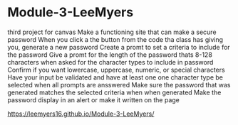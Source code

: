 # Module-3-LeeMyers
third project for canvas
Make a functioning site that can make a secure password
When you click a the button from the code tha class has giving you, generate a new password
Create a promt to set a criteria to include for the password
Give a promt for the length of the password thats 8-128 characters when
asked for the character types to include in password
Confirm if you want lowercase, uppercase, numeric, or special characters
Have your input be validated and have at least one one character type be selected when all prompts are ansswered
Make sure the password that was generated matches the selected criteria when when generated 
Make the password display in an alert or make it written on the page


https://leemyers16.github.io/Module-3-LeeMyers/


